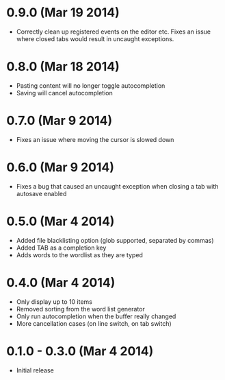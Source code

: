 0.9.0 (Mar 19 2014)
===================
* Correctly clean up registered events on the editor etc. Fixes an issue where closed tabs would result in uncaught exceptions.

0.8.0 (Mar 18 2014)
===================

* Pasting content will no longer toggle autocompletion
* Saving will cancel autocompletion

0.7.0 (Mar 9 2014)
==================

* Fixes an issue where moving the cursor is slowed down

0.6.0 (Mar 9 2014)
==================

* Fixes a bug that caused an uncaught exception when closing a tab with autosave enabled

0.5.0 (Mar 4 2014)
==================

* Added file blacklisting option (glob supported, separated by commas)
* Added TAB as a completion key
* Adds words to the wordlist as they are typed

0.4.0 (Mar 4 2014)
==================

* Only display up to 10 items
* Removed sorting from the word list generator
* Only run autocompletion when the buffer really changed
* More cancellation cases (on line switch, on tab switch)

0.1.0 - 0.3.0 (Mar 4 2014)
==========================

* Initial release
